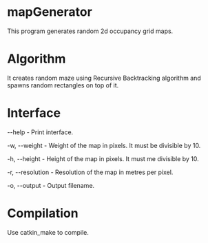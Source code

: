 # mapGenerator

This program generates random 2d occupancy grid maps.

# Algorithm

It creates random maze using Recursive Backtracking algorithm and spawns random rectangles on top of it.

# Interface

--help - Print interface.

-w, --weight - Weight of the map in pixels. It must be divisible by 10.

-h, --height - Height of the map in pixels. It must me divisible by 10.

-r, --resolution - Resolution of the map in metres per pixel.

-o, --output - Output filename.

# Compilation

Use catkin_make to compile.
